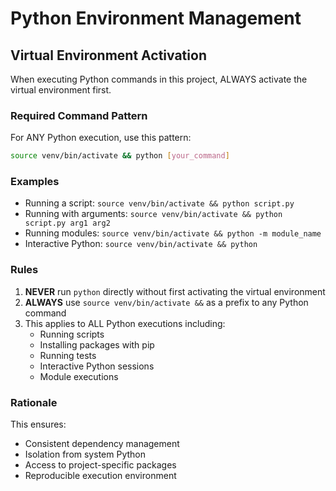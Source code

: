 # Python Environment Management

## Virtual Environment Activation

When executing Python commands in this project, ALWAYS activate the virtual environment first.

### Required Command Pattern

For ANY Python execution, use this pattern:

```bash
source venv/bin/activate && python [your_command]
```

### Examples

- Running a script: `source venv/bin/activate && python script.py`
- Running with arguments: `source venv/bin/activate && python script.py arg1 arg2`
- Running modules: `source venv/bin/activate && python -m module_name`
- Interactive Python: `source venv/bin/activate && python`

### Rules

1. **NEVER** run `python` directly without first activating the virtual environment
2. **ALWAYS** use `source venv/bin/activate &&` as a prefix to any Python command
3. This applies to ALL Python executions including:
   - Running scripts
   - Installing packages with pip
   - Running tests
   - Interactive Python sessions
   - Module executions

### Rationale

This ensures:

- Consistent dependency management
- Isolation from system Python
- Access to project-specific packages
- Reproducible execution environment

